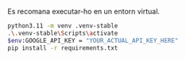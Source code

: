 Es recomana executar-ho en un entorn virtual. 
```bash
python3.11 -m venv .venv-stable
.\.venv-stable\Scripts\activate
$env:GOOGLE_API_KEY = "YOUR_ACTUAL_API_KEY_HERE"
pip install -r requirements.txt
```